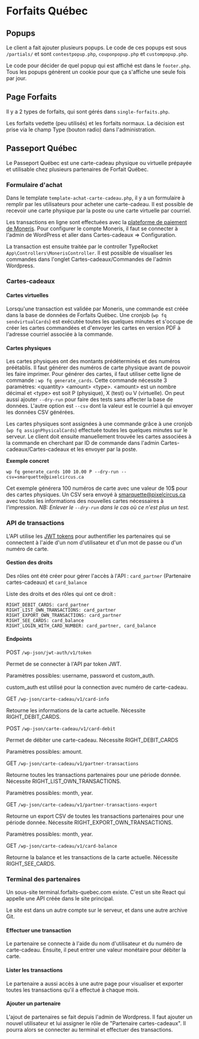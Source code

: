 # Forfaits Québec

## Popups
Le client a fait ajouter plusieurs popups. Le code de ces popups est sous `/partials/` et sont `contestpopup.php`, `couponpopup.php` et `custompopup.php`.

Le code pour décider de quel popup qui est affiché est dans le `footer.php`. Tous les popups génèrent un cookie pour que ça s'affiche une seule fois par jour.

## Page Forfaits
Il y a 2 types de forfaits, qui sont gérés dans `single-forfaits.php`.

Les forfaits vedette (peu utilisés) et les forfaits normaux. La décision est prise via le champ Type (bouton radio) dans l'administration.


## Passeport Québec

Le Passeport Québec est une carte-cadeau physique ou virtuelle prépayée et utilisable chez plusieurs partenaires de Forfait Québec.
### Formulaire d'achat

Dans le template `template-achat-carte-cadeau.php`, il y a un formulaire à remplir par les utilisateurs pour acheter une carte-cadeau. Il est possible de recevoir une carte physique par la poste ou une carte virtuelle par courriel.

Les transactions en ligne sont effectuées avec la [plateforme de paiement de Moneris](https://developer.moneris.com/). Pour configurer le compte Moneris, il faut se connecter à l'admin de WordPress et aller dans Cartes-cadeaux => Configuration.

La transaction est ensuite traitée par le controller TypeRocket `App\Controllers\MonerisController`. Il est possible de visualiser les commandes dans l'onglet Cartes-cadeaux/Commandes de l'admin Wordpress.

### Cartes-cadeaux

#### Cartes virtuelles

Lorsqu'une transaction est validée par Moneris, une commande est créée dans la base de données de Forfaits Québec. Une cronjob (`wp fq sendvirtualCards`) est exécutée toutes les quelques minutes et s'occupe de créer les cartes commandées et d'envoyer les cartes en version PDF à l'adresse courriel associée à la commande.
#### Cartes physiques

Les cartes physiques ont des montants prédéterminés et des numéros préétablis. Il faut générer des numéros de carte physique avant de pouvoir les faire imprimer. Pour générer des cartes, il faut utiliser cette ligne de commande : `wp fq generate_cards`. Cette commande nécessite 3 paramètres: \<quantity> \<amount> \<type>. \<amount> est un nombre décimal et \<type> est soit P (physique), X (test) ou V (virtuelle). On peut aussi ajouter `--dry-run` pour faire des tests sans affecter la base de données. L'autre option est `--csv` dont la valeur est le courriel à qui envoyer les données CSV générées.

Les cartes physiques sont assignées à une commande grâce à une cronjob (`wp fq assignPhysicalCards`) effectuée toutes les quelques minutes sur le serveur. Le client doit ensuite manuellement trouvée les cartes associées à la commande en cherchant par ID de commande dans l'admin Cartes-cadeaux/Cartes-cadeaux et les envoyer par la poste.

__Exemple concret__

`wp fq generate_cards 100 10.00 P --dry-run --csv=smarquette@pixelcircus.ca`

Cet exemple générera 100 numéros de carte avec une valeur de 10$ pour des cartes physiques. Un CSV sera envoyé à smarquette@pixelcircus.ca avec toutes les informations des nouvelles cartes nécessaires à l'impression. _NB: Enlever le `--dry-run` dans le cas où ce n'est plus un test._

### API de transactions

L'API utilise les [JWT tokens](https://wordpress.org/plugins/jwt-auth/) pour authentifier les partenaires qui se connectent à l'aide d'un nom d'utilisateur et d'un mot de passe ou d'un numéro de carte. 

#### Gestion des droits

Des rôles ont été créer pour gérer l'accès à l'API :
`card_partner` (Partenaire cartes-cadeaux) et `card_balance`

Liste des droits et des rôles qui ont ce droit :

    RIGHT_DEBIT_CARDS: card_partner
    RIGHT_LIST_OWN_TRANSACTIONS: card_partner
    RIGHT_EXPORT_OWN_TRANSACTIONS: card_partner
    RIGHT_SEE_CARDS: card_balance
    RIGHT_LOGIN_WITH_CARD_NUMBER: card_partner, card_balance
#### Endpoints

POST `/wp-json/jwt-auth/v1/token`

Permet de se connecter à l'API par token JWT.

Paramètres possibles: username, password et custom_auth.

custom_auth est utilisé pour la connection avec numéro de carte-cadeau.

GET `/wp-json/carte-cadeau/v1/card-info`

Retourne les informations de la carte actuelle. Nécessite RIGHT_DEBIT_CARDS.

POST `/wp-json/carte-cadeau/v1/card-debit`

Permet de débiter une carte-cadeau. Nécessite RIGHT_DEBIT_CARDS

Paramètres possibles: amount.

GET `/wp-json/carte-cadeau/v1/partner-transactions`

Retourne toutes les transactions partenaires pour une période donnée. Nécessite RIGHT_LIST_OWN_TRANSACTIONS.

Paramètres possibles: month, year.

GET `/wp-json/carte-cadeau/v1/partner-transactions-export`

Retourne un export CSV de toutes les transactions partenaires pour une période donnée. Nécessite RIGHT_EXPORT_OWN_TRANSACTIONS.

Paramètres possibles: month, year.

GET `/wp-json/carte-cadeau/v1/card-balance`

Retourne la balance et les transactions de la carte actuelle. Nécessite RIGHT_SEE_CARDS.



### Terminal des partenaires

Un sous-site terminal.forfaits-quebec.com existe. C'est un site React qui appelle une API créée dans le site principal.

Le site est dans un autre compte sur le serveur, et dans une autre archive Git.

#### Effectuer une transaction

Le partenaire se connecte à l'aide du nom d'utilisateur et du numéro de carte-cadeau. Ensuite, il peut entrer une valeur monétaire pour débiter la carte.

#### Lister les transactions

Le partenaire a aussi accès à une autre page pour visualiser et exporter toutes les transactions qu'il a effectué à chaque mois.

#### Ajouter un partenaire

L'ajout de partenaires se fait depuis l'admin de Wordpress. Il faut ajouter un nouvel utilisateur et lui assigner le rôle de "Partenaire cartes-cadeaux". Il pourra alors se connecter au terminal et effectuer des transactions.
